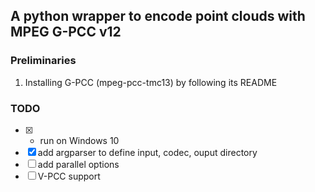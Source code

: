 ## A python wrapper to encode point clouds with MPEG G-PCC v12

### Preliminaries
1. Installing G-PCC (mpeg-pcc-tmc13) by following its README

### TODO
- [x] + run on Windows 10
- [x] add argparser to define input, codec, ouput directory
- [ ] add parallel options
- [ ] V-PCC support
